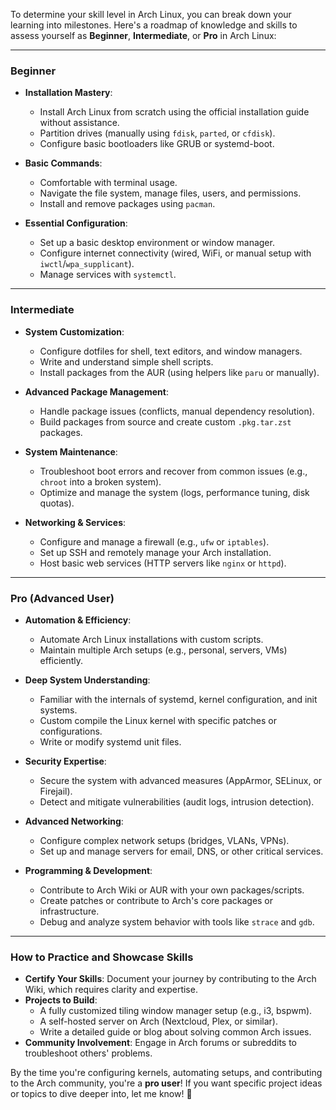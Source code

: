
To determine your skill level in Arch Linux, you can break down your learning into milestones. Here's a roadmap of knowledge and skills to assess yourself as **Beginner**, **Intermediate**, or **Pro** in Arch Linux:

---

### **Beginner**

- **Installation Mastery**:
    
    - Install Arch Linux from scratch using the official installation guide without assistance.
    - Partition drives (manually using `fdisk`, `parted`, or `cfdisk`).
    - Configure basic bootloaders like GRUB or systemd-boot.
- **Basic Commands**:
    
    - Comfortable with terminal usage.
    - Navigate the file system, manage files, users, and permissions.
    - Install and remove packages using `pacman`.
- **Essential Configuration**:
    
    - Set up a basic desktop environment or window manager.
    - Configure internet connectivity (wired, WiFi, or manual setup with `iwctl`/`wpa_supplicant`).
    - Manage services with `systemctl`.

---

### **Intermediate**

- **System Customization**:
    
    - Configure dotfiles for shell, text editors, and window managers.
    - Write and understand simple shell scripts.
    - Install packages from the AUR (using helpers like `paru` or manually).
- **Advanced Package Management**:
    
    - Handle package issues (conflicts, manual dependency resolution).
    - Build packages from source and create custom `.pkg.tar.zst` packages.
- **System Maintenance**:
    
    - Troubleshoot boot errors and recover from common issues (e.g., `chroot` into a broken system).
    - Optimize and manage the system (logs, performance tuning, disk quotas).
- **Networking & Services**:
    
    - Configure and manage a firewall (e.g., `ufw` or `iptables`).
    - Set up SSH and remotely manage your Arch installation.
    - Host basic web services (HTTP servers like `nginx` or `httpd`).

---

### **Pro (Advanced User)**

- **Automation & Efficiency**:
    
    - Automate Arch Linux installations with custom scripts.
    - Maintain multiple Arch setups (e.g., personal, servers, VMs) efficiently.
- **Deep System Understanding**:
    
    - Familiar with the internals of systemd, kernel configuration, and init systems.
    - Custom compile the Linux kernel with specific patches or configurations.
    - Write or modify systemd unit files.
- **Security Expertise**:
    
    - Secure the system with advanced measures (AppArmor, SELinux, or Firejail).
    - Detect and mitigate vulnerabilities (audit logs, intrusion detection).
- **Advanced Networking**:
    
    - Configure complex network setups (bridges, VLANs, VPNs).
    - Set up and manage servers for email, DNS, or other critical services.
- **Programming & Development**:
    
    - Contribute to Arch Wiki or AUR with your own packages/scripts.
    - Create patches or contribute to Arch's core packages or infrastructure.
    - Debug and analyze system behavior with tools like `strace` and `gdb`.

---

### **How to Practice and Showcase Skills**

- **Certify Your Skills**: Document your journey by contributing to the Arch Wiki, which requires clarity and expertise.
- **Projects to Build**:
    - A fully customized tiling window manager setup (e.g., i3, bspwm).
    - A self-hosted server on Arch (Nextcloud, Plex, or similar).
    - Write a detailed guide or blog about solving common Arch issues.
- **Community Involvement**: Engage in Arch forums or subreddits to troubleshoot others' problems.

By the time you're configuring kernels, automating setups, and contributing to the Arch community, you're a **pro user**! If you want specific project ideas or topics to dive deeper into, let me know! 🚀